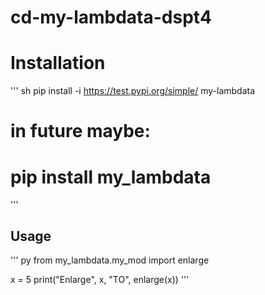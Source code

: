 # cd-my-lambdata-dspt4

# Installation

''' sh
pip install -i https://test.pypi.org/simple/ my-lambdata

# in future maybe:
# pip install my_lambdata
'''

## Usage

''' py
from my_lambdata.my_mod import enlarge

x = 5
print("Enlarge", x, "TO", enlarge(x))
'''

